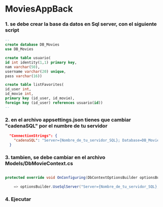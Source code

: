 # MoviesAppBack

### 1. se debe crear la base da datos en Sql server, con el siguiente script
```sql
--
create database DB_Movies
use DB_Movies

create table usuario(
id int identity(1,1) primary key,
nam varchar(50),
username varchar(20) unique,
pass varchar(16))

create table listFavorites(
id_user int,
id_movie int,
primary key (id_user, id_movie),
foreign key (id_user) references usuario(id))
--
```

### 2. en el archivo appsettings.json tienes que cambiar "cadenaSQL" por el numbre de tu servidor
```json
  "ConnectionStrings": {
    "cadenaSQL": "Server={Nombre_de_tu_servidor_SQL}; Database=DB_Movies; Trusted_Connection=True; TrustServerCertificate=True;"
  }
```

### 3. tambien, se debe cambiar en el archivo Models/DbMovieContext.cs

```csharp

protected override void OnConfiguring(DbContextOptionsBuilder optionsBuilder)
 
    => optionsBuilder.UseSqlServer("Server={Nombre_de_tu_servidor_SQL};Database=DB_Movies;Trusted_Connection=True;TrustServerCertificate=True;");

```

### 4. Ejecutar






